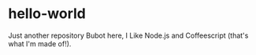 # hello-world
Just another repository
Bubot here, I Like Node.js and Coffeescript (that's what I'm made of!).
